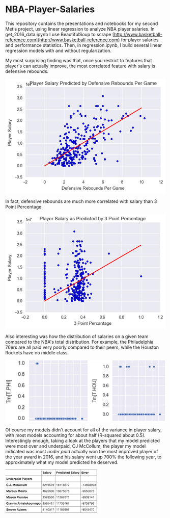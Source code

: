 # NBA-Player-Salaries
This repository contains the presentations and notebooks for my second Metis project, using linear regression to analyze NBA player salaries. In get_2016_data.ipynb I use BeautifulSoup to scrape [http://www.basketball-reference.com](http://www.basketball-reference.com) for player salaries and performance statistics. Then, in regression.ipynb, I build several linear regression models with and without regularization. 

My most surprising finding was that, once you restrict to features that player's can actually improve, the most correlated feature with salary is defensive rebounds.

![Defensive Rebounds](https://github.com/michaelaaroncantrell/NBA-Player-Salaries/blob/master/images/DRB-scatter.png)

In fact, defensive rebounds are much more correlated with salary than 3 Point Percentage.

![Three Point Percentage](https://github.com/michaelaaroncantrell/NBA-Player-Salaries/blob/master/images/3PP-scatter.png)

Also interesting was how the distribution of salaries on a given team compared to the NBA's total distribution. For example, the Philadelphia 76ers are all paid very poorly compared to their peers, while the Houston Rockets have no middle class.

![Salary by Team](https://github.com/michaelaaroncantrell/NBA-Player-Salaries/blob/master/images/salary-by-team.png)

Of course my models didn't account for all of the variance in player salary, with most models accounting for about half (R-squared about 0.5). Interestingly enough, taking a look at the players that my model predicted were most over and underpaid, CJ McCollum, the player my model indicated was most *under paid* actually won the most improved player of the year award in 2016, and his salary went up 700% the following year, to approximately what my model predicted he deserved.

![Most Underpaid Players](https://github.com/michaelaaroncantrell/NBA-Player-Salaries/blob/master/images/signif-underpaid.png)